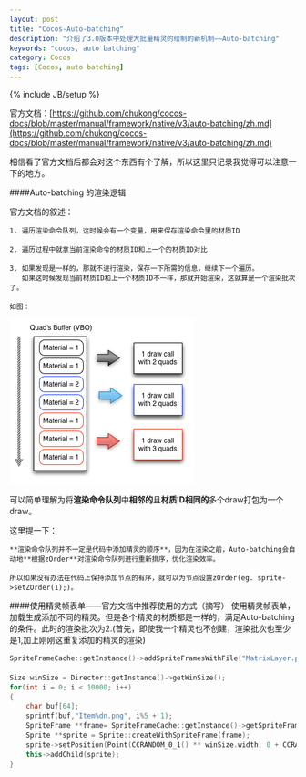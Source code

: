 ```yaml
---
layout: post
title: "Cocos-Auto-batching"
description: "介绍了3.0版本中处理大批量精灵的绘制的新机制——Auto-batching"
keywords: "cocos, auto batching"
category: Cocos
tags: [Cocos, auto batching]
---
```


{% include JB/setup %}

官方文档：[https://github.com/chukong/cocos-docs/blob/master/manual/framework/native/v3/auto-batching/zh.md](https://github.com/chukong/cocos-docs/blob/master/manual/framework/native/v3/auto-batching/zh.md)

相信看了官方文档后都会对这个东西有个了解，所以这里只记录我觉得可以注意一下的地方。

<!-- more -->

####Auto-batching 的渲染逻辑

官方文档的叙述：

	1. 遍历渲染命令队列，这时候会有一个变量，用来保存渲染命令里的材质ID

	2. 遍历过程中就拿当前渲染命令的材质ID和上一个的材质ID对比

	3. 如果发现是一样的，那就不进行渲染，保存一下所需的信息，继续下一个遍历。
	   如果这时候发现当前材质ID和上一个材质ID不一样，那就开始渲染，这就算是一个渲染批次了。

	如图：
![Auto-batching](/assets/images/auto-batching/auto-batching.png)

可以简单理解为将**渲染命令队列**中**相邻的**且**材质ID相同的**多个draw打包为一个draw。

这里提一下：

	**渲染命令队列并不一定是代码中添加精灵的顺序**，因为在渲染之前，Auto-batching会自动地**根据zOrder**对渲染命令队列进行重新排序，优化渲染效率。

	所以如果没有办法在代码上保持添加节点的有序，就可以为节点设置zOrder(eg. sprite->setZOrder(1);)。

####使用精灵帧表单——官方文档中推荐使用的方式（摘写）
使用精灵帧表单，加载生成添加不同的精灵。但是各个精灵的材质都是一样的，满足Auto-batching的条件。此时的渲染批次为2.(首先，即使我一个精灵也不创建，渲染批次也至少是1,加上刚刚这重复添加的精灵的渲染)

```cpp
SpriteFrameCache::getInstance()->addSpriteFramesWithFile("MatrixLayer.plist");

Size winSize = Director::getInstance()->getWinSize();
for(int i = 0; i < 10000; i++)
{
    char buf[64];
    sprintf(buf,"Item%dn.png", i%5 + 1);
    SpriteFrame **frame= SpriteFrameCache::getInstance()->getSpriteFrameByName(buf);
    Sprite **sprite = Sprite::createWithSpriteFrame(frame);
    sprite->setPosition(Point(CCRANDOM_0_1() ** winSize.width, 0 + CCRANDOM_0_1() ** winSize.height));
    this->addChild(sprite);
}
```